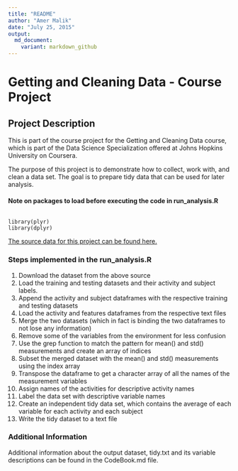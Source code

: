 ```yaml
---
title: "README"
author: "Amer Malik"
date: "July 25, 2015"
output: 
  md_document:
    variant: markdown_github
---
```


# Getting and Cleaning Data - Course Project

## Project Description
This is part of the course project for the Getting and Cleaning Data course, which is part of the Data Science Specialization offered at Johns Hopkins University on Coursera.

The purpose of this project is to demonstrate how to collect, work with, and clean a data set. The goal is to prepare tidy data that can be used for later analysis.

#### Note on packages to load before executing the code in run_analysis.R

```{r}

library(plyr)
library(dplyr)

```

[The source data for this project can be found here.](https://d396qusza40orc.cloudfront.net/getdata%2Fprojectfiles%2FUCI%20HAR%20Dataset.zip)


### Steps implemented in the run_analysis.R

1. Download the dataset from the above source
2. Load the training and testing datasets and their activity and subject labels.
3. Append the activity and subject dataframes with the respective training and testing datasets
4. Load the activity and features dataframes from the respective text files
5. Merge the two datasets (which in fact is binding the two dataframes to not lose any information) 
6. Remove some of the variables from the environment for less confusion
7. Use the grep function to match the pattern for mean() and std() measurements and create an array of indices
8. Subset the merged dataset with the mean() and std() measurements using the index array
9. Transpose the dataframe to get a character array of all the names of the measurement variables
10. Assign names of the activities for descriptive activity names
11. Label the data set with descriptive variable names
12. Create an independent tidy data set, which contains the average of each variable for each activity and each subject
13. Write the tidy dataset to a text file 
   

### Additional Information
Additional information about the output dataset, tidy.txt and its variable descriptions can be found in the  CodeBook.md file.